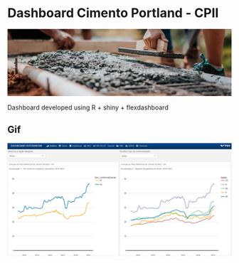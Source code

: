 # Dashboard Cimento Portland - CPII

![image](foto2gh.png)

Dashboard developed using R + shiny + flexdashboard

## Gif
![image](page1.png)

